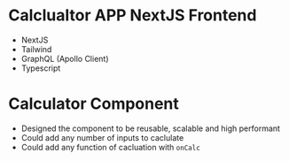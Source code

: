 # Calclualtor APP NextJS Frontend

- NextJS
- Tailwind
- GraphQL (Apollo Client)
- Typescript

# Calculator Component

- Designed the component to be reusable, scalable and high performant
- Could add any number of inputs to caclulate
- Could add any function of cacluation with `onCalc`
